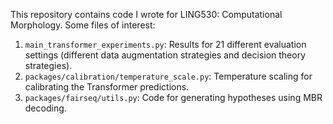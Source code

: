 This repository contains code I wrote for LING530: Computational Morphology. 
Some files of interest:

1. `main_transformer_experiments.py`: Results for 21 different evaluation settings (different data augmentation strategies and decision theory strategies). 
2. `packages/calibration/temperature_scale.py`: Temperature scaling for calibrating the Transformer predictions. 
3. `packages/fairseq/utils.py`: Code for generating hypotheses using MBR decoding. 
